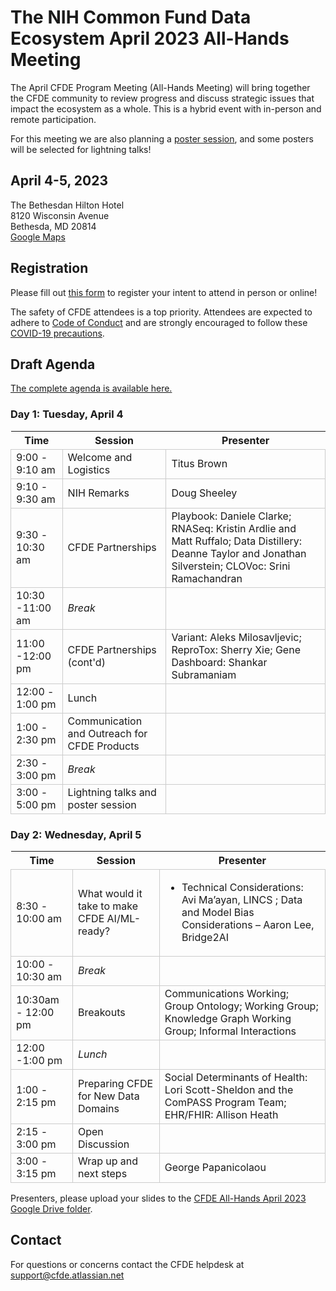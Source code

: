 # The NIH Common Fund Data Ecosystem April 2023 All-Hands Meeting

The April CFDE Program Meeting (All-Hands Meeting) will bring together the CFDE community to review progress and discuss strategic issues that impact the ecosystem as a whole. This is a hybrid event with in-person and remote participation.

For this meeting we are also planning a [poster session](https://nih-cfde.github.io/2023-april-all-hands-meeting/ABSTRACTS), and some
posters will be selected for lightning talks! 

## April 4-5, 2023

The Bethesdan Hilton Hotel <br/>
8120 Wisconsin Avenue <br/>
Bethesda, MD 20814 <br/>
[Google Maps](https://goo.gl/maps/bYKJiKZeGnmywWCm8)


## Registration

Please fill out [this form](https://forms.gle/G7SEEcJdjZozbUUg6) to
register your intent to attend in person or online!

The safety of CFDE attendees is a top priority. Attendees are expected to adhere to [Code of Conduct](https://nih-cfde.github.io/2023-april-all-hands-meeting/CODEOFCONDUCT/) and are strongly encouraged to follow these [COVID-19 precautions](https://nih-cfde.github.io/2023-april-all-hands-meeting/COVID/).

<!--

## Booking hotel rooms

Please use [this link](https://www.hilton.com/en/book/reservation/deeplink/?ctyhocn=WASBAUP&groupCode=CF4&arrivaldate=2023-04-03&departuredate=2023-04-06&cid=OM,WW,HILTONLINK,EN,DirectLink&fromId=HILTONLINKDIRECT) to book hotel rooms at the Bethesdan for the dates of the meeting. Booking deadline: February 24th, 2023.

-->

## Draft Agenda 

[The complete agenda is available here.](https://docs.google.com/document/d/1y7d2n-jutCZVcYZ1rz_yq9X7uxkpQn1M/edit?usp=sharing&ouid=108542948824361321088&rtpof=true&sd=true)

### Day 1: Tuesday, April 4

<google-sheets-html-origin><style type="text/css"><!--td {border: 1px solid #cccccc;}br {mso-data-placement:same-cell;}--></style>

Time | Session | Presenter 
-- | -- | -- | 
9:00 - 9:10 am | Welcome and Logistics | Titus Brown  
9:10 - 9:30 am | NIH Remarks | Doug Sheeley
9:30 - 10:30 am | CFDE Partnerships | Playbook: Daniele Clarke; RNASeq: Kristin Ardlie and Matt Ruffalo; Data Distillery: Deanne Taylor and Jonathan Silverstein; CLOVoc: Srini Ramachandran 
10:30 -11:00 am | _Break_ | 
11:00 -12:00 pm | CFDE Partnerships (cont'd) | Variant: Aleks Milosavljevic; ReproTox: Sherry Xie; Gene Dashboard: Shankar Subramaniam 
12:00 - 1:00 pm | Lunch | 
1:00 - 2:30 pm | Communication and Outreach for CFDE Products | 
2:30 - 3:00 pm | _Break_ | 
3:00 - 5:00 pm | Lightning talks and poster session | 


### Day 2: Wednesday, April 5

Time | Session | Presenter 
-- | -- | -- |
8:30 - 10:00 am | What would it take to make CFDE AI/ML-ready? | <ul><li>Technical Considerations: Avi Ma’ayan, LINCS ; Data and Model Bias Considerations – Aaron Lee, Bridge2AI 
10:00 - 10:30 am | _Break_ | 
10:30am - 12:00 pm | Breakouts | Communications Working; Group Ontology; Working Group; Knowledge Graph Working Group; Informal Interactions 
12:00 -1:00 pm | _Lunch_ | 
1:00 - 2:15 pm | Preparing CFDE for New Data Domains | Social Determinants of Health: Lori Scott-Sheldon and the ComPASS Program Team; EHR/FHIR: Allison Heath 
2:15 - 3:00 pm | Open Discussion | 
3:00 - 3:15 pm | Wrap up and next steps | George Papanicolaou

Presenters, please upload your slides to the [CFDE All-Hands April 2023 Google Drive folder](https://drive.google.com/drive/folders/1axSoVORpgKjNnWYF_gQngGml5ZDvZRAH?usp=sharing).

## Contact

For questions or concerns contact the CFDE helpdesk at [support@cfde.atlassian.net](mailto:support@cfde.atlassian.net)
